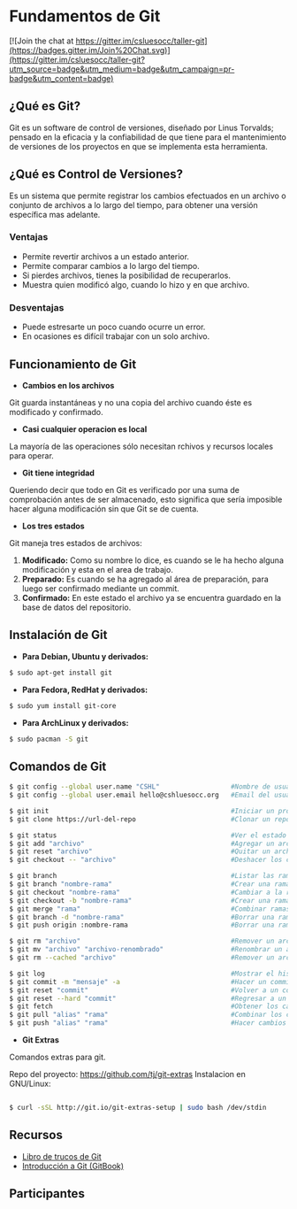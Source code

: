 # Fundamentos de Git

[![Join the chat at https://gitter.im/csluesocc/taller-git](https://badges.gitter.im/Join%20Chat.svg)](https://gitter.im/csluesocc/taller-git?utm_source=badge&utm_medium=badge&utm_campaign=pr-badge&utm_content=badge)

## ¿Qué es Git?
Git es un software de control de versiones, diseñado por Linus Torvalds; pensado en la eficacia y la confiabilidad de que tiene para el mantenimiento de versiones de los proyectos en que se implementa esta herramienta.

## ¿Qué es Control de Versiones?
Es un sistema que permite registrar los cambios efectuados en un archivo o conjunto de archivos a lo largo del tiempo, para obtener una versión específica mas adelante.

### Ventajas
* Permite revertir archivos a un estado anterior.
* Permite comparar cambios a lo largo del tiempo.
* Si pierdes archivos, tienes la posibilidad de recuperarlos.
* Muestra quien modificó algo, cuando lo hizo y en que archivo.

### Desventajas
* Puede estresarte un poco cuando ocurre un error.
* En ocasiones es difícil trabajar con un solo archivo.

## Funcionamiento de Git

* **Cambios en los archivos**

Git guarda instantáneas y no una copia del archivo cuando éste es modificado y confirmado.

* **Casi cualquier operacion es local**

La mayoría de las operaciones sólo necesitan rchivos y recursos locales para operar.

* **Git tiene integridad**

Queriendo decir que todo en Git es verificado por una suma de comprobación antes de ser almacenado, esto significa que sería imposible hacer alguna modificación sin que Git se de cuenta.

* **Los tres estados**

Git maneja tres estados de archivos:

1. **Modificado:** Como su nombre lo dice, es cuando se le ha hecho alguna modificación y esta en el area de trabajo.
2. **Preparado:** Es cuando se ha agregado al área de preparación, para luego ser confirmado mediante un commit.
3. **Confirmado:** En este estado el archivo ya se encuentra guardado en la base de datos del repositorio.

## Instalación de Git

* **Para Debian, Ubuntu y derivados:**
```bash
$ sudo apt-get install git
```
* **Para Fedora, RedHat y derivados:**
```bash
$ sudo yum install git-core
```
* **Para ArchLinux y derivados:**
```bash
$ sudo pacman -S git
```

## Comandos de Git

```bash
$ git config --global user.name "CSHL"                  #Nombre de usuario
$ git config --global user.email hello@cshluesocc.org   #Email del usuario

$ git init                                              #Iniciar un proyecto
$ git clone https://url-del-repo                        #Clonar un repositorio

$ git status                                            #Ver el estado actual del repositorio
$ git add "archivo"                                     #Agregar un archivo a la zona de preparación
$ git reset "archivo"                                   #Quitar un archivo de la zona de preparación pero conservando sus cambios
$ git checkout -- "archivo"                             #Deshacer los cambios realizados a un archivo

$ git branch                                            #Listar las ramas del repositorio
$ git branch "nombre-rama"                              #Crear una rama
$ git checkout "nombre-rama"                            #Cambiar a la rama especificada
$ git checkout -b "nombre-rama"                         #Crear una rama y cambiar a esta
$ git merge "rama"                                      #Combinar ramas
$ git branch -d "nombre-rama"                           #Borrar una rama localmente
$ git push origin :nombre-rama                          #Borrar una rama de un repositorio remoto

$ git rm "archivo"                                      #Remover un archivo del proyecto
$ git mv "archivo" "archivo-renombrado"                 #Renombrar un archivo
$ git rm --cached "archivo"                             #Remover un archivo de git, pero conservandolo localmente

$ git log                                               #Mostrar el historial de commit
$ git commit -m "mensaje" -a                            #Hacer un commit
$ git reset "commit"                                    #Volver a un commit especifico
$ git reset --hard "commit"                             #Regresar a un commit especifico y borrar toda su historia
$ git fetch                                             #Obtener los cambios del proyecto
$ git pull "alias" "rama"                               #Combinar los cambios del proyecto
$ git push "alias" "rama"                               #Hacer cambios en el proyecto
```

* **Git Extras**

Comandos extras para git.

Repo del proyecto: https://github.com/tj/git-extras
Instalacion en GNU/Linux:
```bash

$ curl -sSL http://git.io/git-extras-setup | sudo bash /dev/stdin

```

## Recursos

* [Libro de trucos de Git](https://github.com/csluesocc/LibroDeTrucosGit)
* [Introducción a Git (GitBook)](gitbook.com/book/carloscarcamo/git-intro/details)


## Participantes

